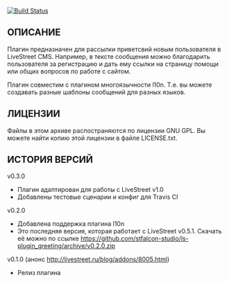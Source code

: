 [![Build Status](https://travis-ci.org/stfalcon-studio/ls-plugin_greeting.png?branch=master)](https://travis-ci.org/stfalcon-studio/ls-plugin_greeting)

ОПИСАНИЕ
--------

Плагин предназначен для рассылки приветсвий новым пользователя в LiveStreet CMS.
Например, в тексте сообщения можно благодарить пользователя за регистрацию и 
дать ему ссылки на страницу помощи или общих вопросов по работе с сайтом.

Плагин совместим с плагином многоязычности l10n. Т.е. вы можете создавать разные шаблоны сообщений
для разных языков.


ЛИЦЕНЗИИ
--------

Файлы в этом архиве распостраняются по лицензии GNU GPL. Вы можете найти копию
этой лицензии в файле LICENSE.txt.


ИСТОРИЯ ВЕРСИЙ
--------------

v0.3.0
- Плагин адаптирован для работы с LiveStreet v1.0
- Добавлены тестовые сценарии и конфиг для Travis CI

v0.2.0
- Добавлена поддержка плагина l10n
- Это последняя версия, которая работает с LiveStreet v0.5.1. Скачать её можно по ссылке  https://github.com/stfalcon-studio/ls-plugin_greeting/archive/v0.2.0.zip

v0.1.0 (анонс http://livestreet.ru/blog/addons/8005.html)
- Релиз плагина
